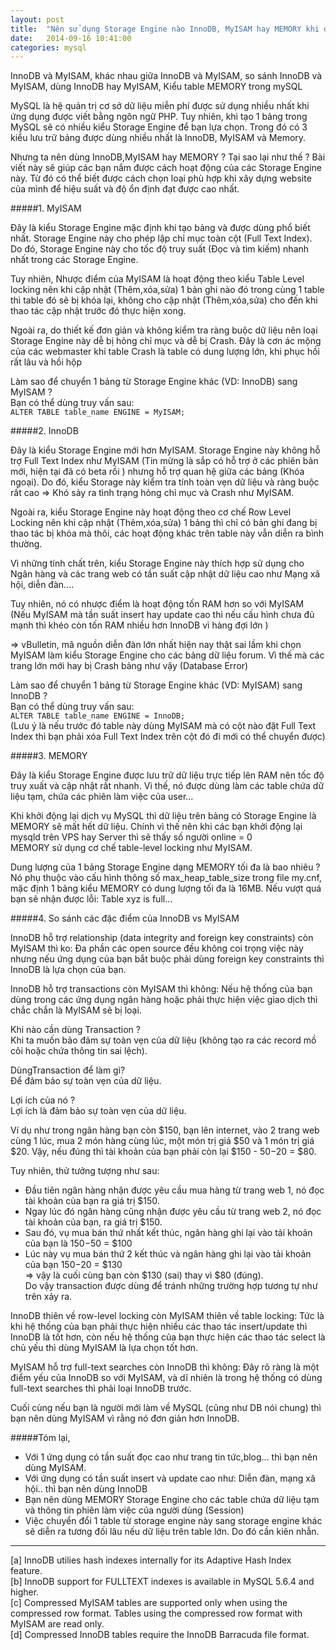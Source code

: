 ```yaml
---
layout: post
title:  "Nên sử dụng Storage Engine nào InnoDB, MyISAM hay MEMORY khi dùng MySQL"
date:   2014-09-16 10:41:00
categories: mysql
---
```


InnoDB và MyISAM, khác nhau giữa InnoDB và MyISAM, so sánh InnoDB và MyISAM, dùng InnoDB hay MyISAM, Kiểu table MEMORY trong mySQL

MySQL là hệ quản trị cơ sở dữ liệu miễn phí được sử dụng nhiều nhất khi ứng dụng được viết bằng ngôn ngữ PHP. Tuy nhiên, khi tạo 1 bảng trong MySQL sẽ có nhiều kiểu Storage Engine để bạn lựa chọn. Trong đó có 3 kiểu lưu trữ bảng được dùng nhiều nhất là InnoDB, MyISAM và Memory.

Nhưng ta nên dùng InnoDB,MyISAM hay MEMORY ? Tại sao lại như thế ? Bài viết này sẽ giúp các bạn nắm được cách hoạt động của các Storage Engine này. Từ đó có thể biết được cách chọn loại phù hợp khi xây dựng website của mình để hiệu suất và độ ổn định đạt được cao nhất.

#####1. MyISAM 

Đây là kiểu Storage Engine mặc định khi tạo bảng và được dùng phổ biết nhất. Storage Engine này cho phép lập chỉ mục toàn cột (Full Text Index). Do đó, Storage Engine này cho tốc độ truy suất (Đọc và tìm kiếm) nhanh nhất trong các Storage Engine.

Tuy nhiên, Nhược điểm của MyISAM là hoạt động theo kiểu Table Level locking nên khi cập nhật (Thêm,xóa,sửa) 1 bản ghi nào đó trong cùng 1 table thì table đó sẽ bị khóa lại, không cho cập nhật (Thêm,xóa,sửa) cho đến khi thao tác cập nhật trước đó thực hiện xong.

Ngoài ra, do thiết kế đơn giản và không kiểm tra ràng buộc dữ liệu nên loại Storage Engine này dễ bị hỏng chỉ mục và dễ bị Crash. Đây là cơn ác mộng của các webmaster khi table Crash là table có dung lượng lớn, khi phục hồi rất lâu và hồi hộp

Làm sao để chuyển 1 bảng từ Storage Engine khác (VD: InnoDB) sang MyISAM ?  
Bạn có thể dùng truy vấn sau:  
```ALTER TABLE table_name ENGINE = MyISAM;```

#####2. InnoDB

Đây là kiểu Storage Engine mới hơn MyISAM. Storage Engine này không hỗ trợ Full Text Index như MyISAM (Tin mừng là sắp có hỗ trợ ở các phiên bản mới, hiện tại đã có beta rồi ) nhưng hỗ trợ quan hệ giữa các bảng (Khóa ngoại). Do đó, kiểu Storage này kiểm tra tính toàn vẹn dữ liệu và ràng buộc rất cao => Khó sảy ra tình trạng hỏng chỉ mục và Crash như MyISAM.

Ngoài ra, kiểu Storage Engine này hoạt động theo cơ chế Row Level Locking nên khi cập nhật (Thêm,xóa,sửa) 1 bảng thì chỉ có bản ghi đang bị thao tác bị khóa mà thôi, các hoạt động khác trên table này vẫn diễn ra bình thường.

Vì những tính chất trên, kiểu Storage Engine này thích hợp sử dụng cho Ngân hàng và các trang web có tần suất cập nhật dữ liệu cao như Mạng xã hội, diễn đàn....

Tuy nhiên, nó có nhược điểm là hoạt động tốn RAM hơn so với MyISAM (Nếu MyISAM mà tần suất insert hay update cao thì nếu cấu hình chưa đủ mạnh thì khéo còn tốn RAM nhiều hơn InnoDB vì hàng đợi lớn )

=> vBulletin, mã nguồn diễn đàn lớn nhất hiện nay thật sai lầm khi chọn MyISAM làm kiểu Storage Engine cho các bảng dữ liệu forum. Vì thế mà các trang lớn mới hay bị Crash bảng như vậy (Database Error)

Làm sao để chuyển 1 bảng từ Storage Engine khác (VD: MyISAM) sang InnoDB ?  
Bạn có thể dùng truy vấn sau:  
```ALTER TABLE table_name ENGINE = InnoDB;```  
(Lưu ý là nếu trước đó table này dùng MyISAM mà có cột nào đặt Full Text Index thì bạn phải xóa Full Text Index trên cột đó đi mới có thể chuyển được)


#####3. MEMORY 

Đây là kiểu Storage Engine được lưu trữ dữ liệu trực tiếp lên RAM nên tốc độ truy xuất và cập nhật rất nhanh. Vì thế, nó được dùng làm các table chứa dữ liệu tạm, chứa các phiên làm việc của user...

Khi khởi động lại dịch vụ MySQL thì dữ liệu trên bảng có Storage Engine là MEMORY sẽ mất hết dữ liệu. Chính vì thế nên khi các bạn khởi động lại mysqld trên VPS hay Server thì sẽ thấy số người online = 0  
MEMORY sử dụng cơ chế table-level locking như MyISAM.

Dung lượng của 1 bảng Storage Engine dạng MEMORY tối đa là bao nhiêu ?
Nó phụ thuộc vào cấu hình thông số max_heap_table_size trong file my.cnf, mặc định 1 bảng kiểu MEMORY có dung lượng tối đa là 16MB. Nếu vượt quá bạn sẽ nhận được lỗi: Table xyz is full...

#####4. So sánh các đặc điểm của InnoDB vs MyISAM

InnoDB hỗ trợ relationship (data integrity and foreign key constraints) còn MyISAM thì ko: Đa phần các open source đều không coi trọng việc này nhưng nếu ứng dụng của bạn bắt buộc phải dùng foreign key constraints thì InnoDB là lựa chọn của bạn.

InnoDB hỗ trợ transactions còn MyISAM thì không: Nếu hệ thống của bạn dùng trong các ứng dụng ngân hàng hoặc phải thực hiện việc giao dịch thì chắc chắn là MyISAM sẽ bị loại.

Khi nào cần dùng Transaction ?  
Khi ta muốn bảo đảm sự toàn vẹn của dữ liệu (không tạo ra các record mồ côi hoặc chứa thông tin sai lệch).

DùngTransaction để làm gì?  
Để đảm bảo sự toàn vẹn của dữ liệu.

Lợi ích của nó ?  
Lợi ích là đảm bảo sự toàn vẹn của dữ liệu.

Ví dụ như trong ngân hàng bạn còn $150, bạn lên internet, vào 2 trang web cùng 1 lúc, mua 2 món hàng cùng lúc, một món trị giá $50 và 1 món trị giá $20.
Vậy, nếu đúng thì tài khoản của bạn phải còn lại $150 - $50-$20 = $80.

Tuy nhiên, thử tưởng tượng như sau:  
- Đầu tiên ngân hàng nhận được yêu cầu mua hàng từ trang web 1, nó đọc tài khoản của bạn ra giá trị $150.  
- Ngay lúc đó ngân hàng cũng nhận được yêu cầu từ trang web 2, nó đọc tài khoản của bạn, ra giá trị $150.  
- Sau đó, vụ mua bán thứ nhất kết thúc, ngân hàng ghi lại vào tải khoản của bạn là $150-$50 = $100  
- Lúc này vụ mua bán thứ 2 kết thúc và ngân hàng ghi lại vào tải khoản của bạn $150-$20 = $130  
=> vậy là cuối cùng bạn còn $130 (sai) thay vì $80 (đúng).  
Do vậy transaction được dùng để tránh những trường hợp tương tự như trên xảy ra.

InnoDB thiên về row-level locking còn MyISAM thiên về table locking: Tức là khi hệ thống của bạn phải thực hiện nhiều các thao tác insert/update thì InnoDB là tốt hơn, còn nếu hệ thống của bạn thực hiện các thao tác select là chủ yếu thì dùng MyISAM là lựa chọn tốt hơn.

MyISAM hỗ trợ full-text searches còn InnoDB thì không: Đây rõ ràng là một điểm yếu của InnoDB so với MyISAM, và dĩ nhiên là trong hệ thống có dùng full-text searches thì phải loại InnoDB trước.

Cuối cùng nếu bạn là người mới làm về MySQL (cũng như DB nói chung) thì bạn nên dùng MyISAM vì rằng nó đơn giản hơn InnoDB.

#####Tóm lại,
- Với 1 ứng dụng có tần suất đọc cao như trang tin tức,blog... thì bạn nên dùng MyISAM.  
- Với ứng dụng có tần suất insert và update cao như: Diễn đàn, mạng xã hội.. thì bạn nên dùng InnoDB  
- Bạn nên dùng MEMORY Storage Engine cho các table chứa dữ liệu tạm và thông tin phiên làm việc của người dùng (Session)  
- Việc chuyển đổi 1 table từ storage engine này sang storage engine khác sẽ diễn ra tương đối lâu nếu dữ liệu trên table lớn. Do đó cần kiên nhẫn.

------------------------------------------------------------------------------------------------------- 

[a] InnoDB utilies hash indexes internally for its Adaptive Hash Index feature.  
[b] InnoDB support for FULLTEXT indexes is available in MySQL 5.6.4 and higher.  
[c] Compressed MyISAM tables are supported only when using the compressed row format. Tables using the compressed row format with MyISAM are read only.  
[d] Compressed InnoDB tables require the InnoDB Barracuda file format.  
